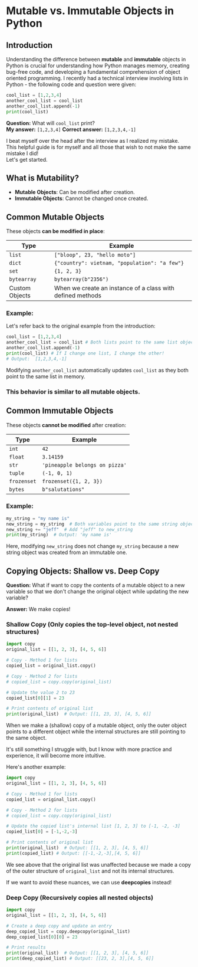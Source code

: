 
# Mutable vs. Immutable Objects in Python

## Introduction
Understanding the difference between **mutable** and **immutable** objects in Python is crucial for understanding how Python manages memory, creating bug-free code, and developing a fundamental comprehension of object oriented programming.  I recently had a technical interview involving lists in Python - the following code and question were given:

```python
cool_list = [1,2,3,4]
another_cool_list = cool_list
another_cool_list.append(-1)
print(cool_list)
```

**Question:**  What will ```cool_list``` print?  
**My answer:**  ```[1,2,3,4]```
**Correct answer:** ```[1,2,3,4,-1]```  

I beat myself over the head after the interview as I realized my mistake.  
This helpful guide is for myself and all those that wish to not make the same mistake I did!  
Let's get started.


## What is Mutability?
- **Mutable Objects**: Can be modified after creation.
- **Immutable Objects**: Cannot be changed once created.

## Common Mutable Objects
These objects **can be modified in place**:

| Type | Example |
|------|---------|
| `list` | `["bloop", 23, "hello moto"]` |
| `dict` | `{"country": vietnam, "population": "a few"}` |
| `set` | `{1, 2, 3}` |
| `bytearray` | `bytearray(b"2356")` |
| Custom Objects | When we create an instance of a class with defined methods |

### Example:
Let's refer back to the original example from the introduction:
```python
cool_list = [1,2,3,4]
another_cool_list = cool_list # Both lists point to the same list object!
another_cool_list.append(-1)
print(cool_list) # If I change one list, I change the other!
# Output:  [1,2,3,4,-1]
```
Modifying ```another_cool_list``` automatically updates ```cool_list``` as they both point to the same list in memory.  
### This behavior is similar to all mutable objects. ###

## Common Immutable Objects
These objects **cannot be modified** after creation:

| Type | Example |
|------|---------|
| `int` | `42` |
| `float` | `3.14159` |
| `str` | `'pineapple belongs on pizza'` |
| `tuple` | `(-1, 0, 1)` |
| `frozenset` | `frozenset({1, 2, 3})` |
| `bytes` | `b"salutations"` |

### Example:
```python
my_string = "my name is"
new_string = my_string  # Both variables point to the same string object!
new_string += "jeff"  # Add "jeff" to new_string
print(my_string)  # Output: 'my name is'
```
Here, modifying `new_string` does not change `my_string` because a new string object was created from an immutable one.

## Copying Objects: Shallow vs. Deep Copy
**Question:** What if want to copy the contents of a mutable object to a new variable so that we don't change the original object while updating the new variable? 

**Answer:** We make copies!

### Shallow Copy (Only copies the top-level object, not nested structures)
```python
import copy
original_list = [[1, 2, 3], [4, 5, 6]]

# Copy - Method 1 for lists
copied_list = original_list.copy()

# Copy - Method 2 for lists
# copied_list = copy.copy(original_list)

# Update the value 2 to 23
copied_list[0][1] = 23

# Print contents of original list
print(original_list)  # Output: [[1, 23, 3], [4, 5, 6]]
```

When we make a (shallow) copy of a mutable object, only the outer object points to a different object while the 
internal structures are still pointing to the same object.  

It's still something I struggle with, but I know with more practice and experience, it will become more intuitive.

Here's another example:

```python
import copy
original_list = [[1, 2, 3], [4, 5, 6]]

# Copy - Method 1 for lists
copied_list = original_list.copy()

# Copy - Method 2 for lists
# copied_list = copy.copy(original_list)

# Update the copied list's internal list [1, 2, 3] to [-1, -2, -3]
copied_list[0] = [-1,-2,-3]

# Print contents of original list
print(original_list)  # Output: [[1, 2, 3], [4, 5, 6]]
print(copied_list) # Output: [[-1,-2,-3],[4, 5, 6]]  
```
We see above that the original list was unaffected because we made a copy of the outer structure of ```original_list``` and not its internal structures.  

If we want to avoid these nuances, we can use **deepcopies** instead!

### Deep Copy (Recursively copies all nested objects)
```python
import copy
original_list = [[1, 2, 3], [4, 5, 6]]

# Create a deep copy and update an entry
deep_copied_list = copy.deepcopy(original_list)
deep_copied_list[0][0] = 23

# Print results
print(original_list)  # Output: [[1, 2, 3], [4, 5, 6]]
print(deep_copied_list) # Output: [[23, 2, 3],[4, 5, 6]]
```
